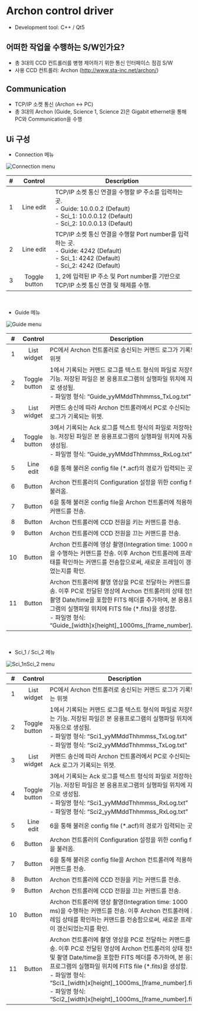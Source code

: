 # Archon control driver
- Development tool: C++ / Qt5

## 어떠한 작업을 수행하는 S/W인가요?
- 총 3대의 CCD 컨트롤러를 병행 제어하기 위한 통신 인터페이스 점검 S/W
- 사용 CCD 컨트롤러: Archon (http://www.sta-inc.net/archon/)

## Communication
- TCP/IP 소켓 통신 (Archon <-> PC)
- 총 3대의 Archon (Guide, Science 1, Science 2)은 Gigabit ethernet을 통해 PC와 Communication을 수행

## Ui 구성
- Connection 메뉴


![Connection menu](https://user-images.githubusercontent.com/54430715/98506508-02f9c580-229f-11eb-9e8c-07db777ca2ca.PNG)


| # | Control | Description |
|:-:|:-------:|-------------|
|1|Line edit|TCP/IP 소켓 통신 연결을 수행할 IP 주소를 입력하는 곳.<br/>- Guide: 10.0.0.2 (Default)<br/>- Sci_1: 10.0.0.12 (Default)<br/>- Sci_2: 10.0.0.13 (Default)|
|2|Line edit|TCP/IP 소켓 통신 연결을 수행할 Port number를 입력하는 곳.<br/>- Guide: 4242 (Default)<br/>- Sci_1: 4242 (Default)<br/>- Sci_2: 4242 (Default)|
|3|Toggle button|1, 2에 입력된 IP 주소 및 Port number를 기반으로 TCP/IP 소켓 통신 연결 및 해제를 수행.|
<br/>

- Guide 메뉴


![Guide menu](https://user-images.githubusercontent.com/54430715/98506511-05f4b600-229f-11eb-9065-217f7d0fe3fe.PNG)


| # | Control | Description |
|:-:|:-------:|-------------|
|1|List widget|PC에서 Archon 컨트롤러로 송신되는 커맨드 로그가 기록되는 위젯|
|2|Toggle button|1에서 기록되는 커맨드 로그를 텍스트 형식의 파일로 저장하는 기능. 저장된 파일은 본 응용프로그램의 실행파일 위치에 자동으로 생성됨.<br/>- 파일명 형식: “Guide_yyMMddThhmmss_TxLog.txt”|
|3|List widget|커맨드 송신에 따라 Archon 컨트롤러에서 PC로 수신되는 Ack 로그가 기록되는 위젯.|
|4|Toggle button|3에서 기록되는 Ack 로그를 텍스트 형식의 파일로 저장하는 기능. 저장된 파일은 본 응용프로그램의 실행파일 위치에 자동으로 생성됨.<br/>- 파일명 형식: “Guide_yyMMddThhmmss_RxLog.txt”|
|5|Line edit|6을 통해 불러온 config file (&#42;.acf)의 경로가 입력되는 곳.|
|6|Button|Archon 컨트롤러의 Configuration 설정을 위한 config file을 불러옴.|
|7|Button|6을 통해 불러온 config file을 Archon 컨트롤러에 적용하는 커맨드를 전송.|
|8|Button|Archon 컨트롤러에 CCD 전원을 키는 커맨드를 전송.|
|9|Button|Archon 컨트롤러에 CCD 전원을 끄는 커맨드를 전송.|
|10|Button|Archon 컨트롤러에 영상 촬영(Integration time: 1000 ms)을 수행하는 커맨드를 전송. 이후 Archon 컨트롤러에 프레임 상태를 확인하는 커맨드를 전송함으로써, 새로운 프레임이 갱신되었는지를 확인.|
|11|Button|Archon 컨트롤러에 촬영 영상을 PC로 전달하는 커맨드를 전송. 이후 PC로 전달된 영상에 Archon 컨트롤러의 상태 정보 및 촬영 Date/time을 포함한 FITS 헤더를 추가하여, 본 응용프로그램의 실행파일 위치에 FITS file (&#42;.fits)을 생성함.<br/>- 파일명 형식: “Guide&#95;[width]x[height]&#95;1000ms&#95;[frame&#95;number].fits”|
<br/>

- Sci_1 / Sci_2 메뉴


![Sci_1nSci_2 menu](https://user-images.githubusercontent.com/54430715/98506515-07be7980-229f-11eb-9260-653db33676d6.PNG)


| # | Control | Description |
|:-:|:-------:|-------------|
|1|List widget|PC에서 Archon 컨트롤러로 송신되는 커맨드 로그가 기록되는 위젯|
|2|Toggle button|1에서 기록되는 커맨드 로그를 텍스트 형식의 파일로 저장하는 기능. 저장된 파일은 본 응용프로그램의 실행파일 위치에 자동으로 생성됨.<br/>- 파일명 형식: “Sci1_yyMMddThhmmss_TxLog.txt”<br/>- 파일명 형식: “Sci2_yyMMddThhmmss_TxLog.txt”|
|3|List widget|커맨드 송신에 따라 Archon 컨트롤러에서 PC로 수신되는 Ack 로그가 기록되는 위젯.|
|4|Toggle button|3에서 기록되는 Ack 로그를 텍스트 형식의 파일로 저장하는 기능. 저장된 파일은 본 응용프로그램의 실행파일 위치에 자동으로 생성됨.<br/>- 파일명 형식: “Sci1_yyMMddThhmmss_RxLog.txt”<br/>- 파일명 형식: “Sci2_yyMMddThhmmss_RxLog.txt”|
|5|Line edit|6을 통해 불러온 config file (&#42;.acf)의 경로가 입력되는 곳.|
|6|Button|Archon 컨트롤러의 Configuration 설정을 위한 config file을 불러옴.|
|7|Button|6을 통해 불러온 config file을 Archon 컨트롤러에 적용하는 커맨드를 전송.|
|8|Button|Archon 컨트롤러에 CCD 전원을 키는 커맨드를 전송.|
|9|Button|Archon 컨트롤러에 CCD 전원을 끄는 커맨드를 전송.|
|10|Button|Archon 컨트롤러에 영상 촬영(Integration time: 1000 ms)을 수행하는 커맨드를 전송. 이후 Archon 컨트롤러에 프레임 상태를 확인하는 커맨드를 전송함으로써, 새로운 프레임이 갱신되었는지를 확인.|
|11|Button|Archon 컨트롤러에 촬영 영상을 PC로 전달하는 커맨드를 전송. 이후 PC로 전달된 영상에 Archon 컨트롤러의 상태 정보 및 촬영 Date/time을 포함한 FITS 헤더를 추가하여, 본 응용프로그램의 실행파일 위치에 FITS file (&#42;.fits)을 생성함.<br/>- 파일명 형식: “Sci1&#95;[width]x[height]&#95;1000ms&#95;[frame&#95;number].fits”<br/>- 파일명 형식: “Sci2&#95;[width]x[height]&#95;1000ms&#95;[frame&#95;number].fits”|

